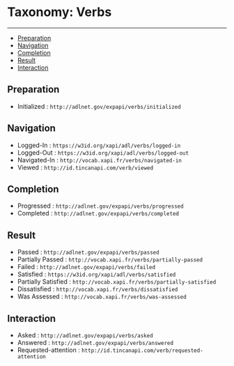 # Taxonomy: Verbs

---

- [Preparation](#preparation)
- [Navigation](#navigation)
- [Completion](#completion)
- [Result](#result)
- [Interaction](#interaction)


<a name="preparation"></a>
## Preparation

- Initialized : `http://adlnet.gov/expapi/verbs/initialized`


<a name="navigation"></a>
## Navigation

- Logged-In : `https://w3id.org/xapi/adl/verbs/logged-in`
- Logged-Out : `https://w3id.org/xapi/adl/verbs/logged-out`
- Navigated-In : `http://vocab.xapi.fr/verbs/navigated-in`
- Viewed : `http://id.tincanapi.com/verb/viewed`


<a name="completion"></a>
## Completion

- Progressed : `http://adlnet.gov/expapi/verbs/progressed`
- Completed : `http://adlnet.gov/expapi/verbs/completed`


<a name="result"></a>
## Result

- Passed : `http://adlnet.gov/expapi/verbs/passed`
- Partially Passed : `http://vocab.xapi.fr/verbs/partially-passed`
- Failed : `http://adlnet.gov/expapi/verbs/failed`
- Satisfied : `https://w3id.org/xapi/adl/verbs/satisfied`
- Partially Satisfied : `http://vocab.xapi.fr/verbs/partially-satisfied`
- Dissatisfied : `http://vocab.xapi.fr/verbs/dissatisfied`
- Was Assessed : `http://vocab.xapi.fr/verbs/was-assessed`


<a name="interaction"></a>
## Interaction

- Asked : `http://adlnet.gov/expapi/verbs/asked`
- Answered : `http://adlnet.gov/expapi/verbs/answered`
- Requested-attention : `http://id.tincanapi.com/verb/requested-attention`



